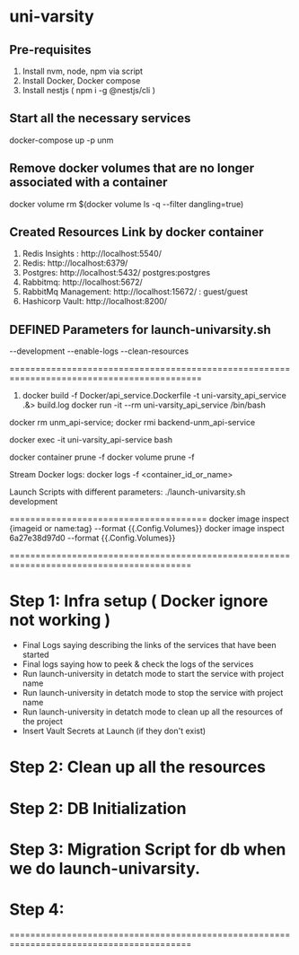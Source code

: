 # uni-varsity

## Pre-requisites
1. Install nvm, node, npm via script
2. Install Docker, Docker compose
3. Install nestjs ( npm i -g @nestjs/cli )

## Start all the necessary services
docker-compose up -p unm

## Remove docker volumes that are no longer associated with a container
docker volume rm $(docker volume ls -q --filter dangling=true)


## Created Resources Link by docker container
1. Redis Insights : http://localhost:5540/
2. Redis: http://localhost:6379/
3. Postgres: http://localhost:5432/ postgres:postgres
4. Rabbitmq: http://localhost:5672/
5. RabbitMq Management: http://localhost:15672/  : guest/guest
6. Hashicorp Vault: http://localhost:8200/


## DEFINED Parameters for launch-univarsity.sh
   --development
   --enable-logs
   --clean-resources

===========================================================================================

1. docker build -f Docker/api_service.Dockerfile  -t uni-varsity_api_service .&> build.log
   docker run -it --rm uni-varsity_api_service /bin/bash

docker rm unm_api-service; docker rmi backend-unm_api-service

docker exec -it uni-varsity_api-service bash

docker container prune -f
docker volume prune -f


Stream Docker logs:
   docker logs -f <container_id_or_name>

Launch Scripts with different parameters:
   ./launch-univarsity.sh development

======================================
docker image inspect {imageid or name:tag} --format {{.Config.Volumes}}
docker image inspect 6a27e38d97d0 --format {{.Config.Volumes}}

=========================================================================================
# Step 1: Infra setup ( Docker ignore not working )
- Final Logs saying describing the links of the services that have been started
- Final logs saying how to peek & check the logs of the services
- Run launch-university in detatch mode to start the service with project name
- Run launch-university in detatch mode to stop the service with project name
- Run launch-university in detatch mode to clean up all the resources of the project
- Insert Vault Secrets at Launch (if they don't exist)
# Step 2: Clean up all the resources
# Step 2: DB Initialization
# Step 3: Migration Script for db when we do launch-univarsity.
# Step 4: 

=========================================================================================